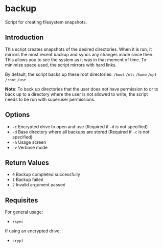 # backup
Script for creating filesystem snapshots.


## Introduction
This script creates snapshots of the desired directories. When it is run, it mirrors the most recent backup and syncs any changes made since then. This allows you to see the system as it was in that moment of time. To minimize space used, the script mirrors with hard links.

By default, the script backs up these root directories: `/boot` `/etc` `/home` `/opt` `/root` `/usr`

**Note**: To back up directories that the user does not have permission to or to back up to a directory where the user is not allowed to write, the script needs to be run with superuser permissions.


## Options
* `-c` Encrypted drive to open and use (Required if `-d` is not specified)
* `-d` Base directory where all backups are stored (Required if `-c` is not specified)
* `-h` Usage screen
* `-v` Verbose mode


## Return Values
* `0` Backup completed successfully
* `1` Backup failed
* `2` Invalid argument passed


## Requisites
For general usage:
* `rsync`

If using an encrypted drive:
* `crypt`
